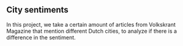 ## City sentiments
In this project, we take a certain amount of articles from Volkskrant Magazine that mention different Dutch cities, to analyze if there is a difference in the sentiment.